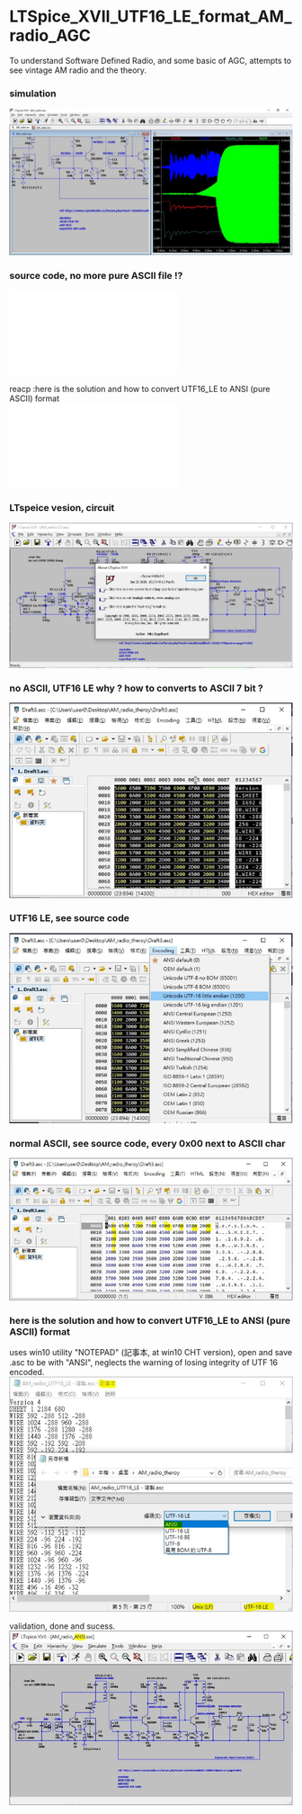 # LTSpice_XVII_UTF16_LE_format_AM_radio_AGC
To understand Software Defined Radio, and some basic of AGC, attempts to see vintage AM radio and the theory.

### simulation  

![AM_radio.JPG](AM_radio.JPG)  

### source code, no more pure ASCII file !?
![AM_radio.asc](AM_radio.asc)  

reacp :here is the solution and how to convert UTF16_LE to ANSI (pure ASCII) format  
![AM_radio_ANSI.asc](AM_radio_ANSI.asc)  


  
### LTspeice vesion, circuit 
![LTSPICE_XVII.JPG](LTSPICE_XVII.JPG)  

### no ASCII, UTF16 LE why ? how to converts to ASCII 7 bit ?

![ASC_UTF16_little_endian1200_encoded.JPG](ASC_UTF16_little_endian1200_encoded.JPG)  

###  UTF16 LE, see source code

![ASC_UTF16_little_endian1200.JPG](ASC_UTF16_little_endian1200.JPG)  

### normal ASCII, see source code, every 0x00 next to ASCII char

![ASC_00.JPG](ASC_00.JPG)

### here is the solution and how to convert UTF16_LE to ANSI (pure ASCII) format 
uses win10 utility "NOTEPAD" (記事本, at win10 CHT version), open and save .asc to be with "ANSI", neglects the warning of losing integrity of UTF 16 encoded.  
![NOTEPAD_OPEN.JPG](NOTEPAD_OPEN.JPG)  

validation, done and sucess.
![ASC_ANSI_OK.JPG](ASC_ANSI_OK.JPG)  



```

```
